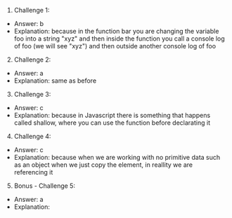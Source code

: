 1. Challenge 1:
  - Answer: b
  - Explanation: because in the function bar you are changing the variable foo into a string "xyz" and then inside the function you call a console log of foo (we will see "xyz") and then outside another console log of foo


2. Challenge 2:
  - Answer: a
  - Explanation: same as before


3. Challenge 3:
  - Answer: c
  - Explanation: because in Javascript there is something that happens called shallow, where you can use the function before declarating it


4. Challenge 4:
  - Answer: c
  - Explanation: because when we are working with no primitive data such as an object when we just copy the element, in reallity we are referencing it 


5. Bonus - Challenge 5:
  - Answer: a
  - Explanation:
